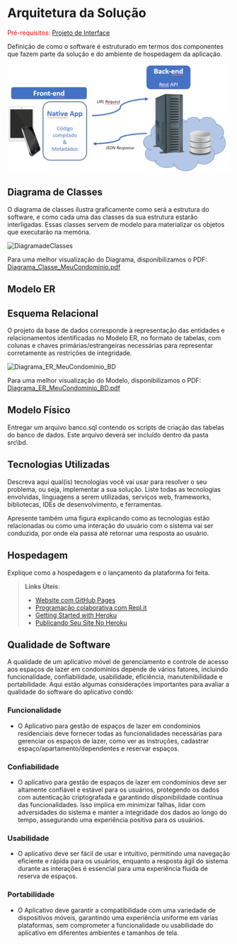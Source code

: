# Arquitetura da Solução

<span style="color:red">Pré-requisitos: <a href="3-Projeto de Interface.md"> Projeto de Interface</a></span>

Definição de como o software é estruturado em termos dos componentes que fazem parte da solução e do ambiente de hospedagem da aplicação.

![Arquitetura da Solução](img/02-mob-arch.png)

## Diagrama de Classes

O diagrama de classes ilustra graficamente como será a estrutura do software, e como cada uma das classes da sua estrutura estarão interligadas. Essas classes servem de modelo para materializar os objetos que executarão na memória.

![DiagramadeClasses](https://github.com/ICEI-PUC-Minas-PMV-ADS/pmv-ads-2024-1-e3-proj-mov-t1-Condo/assets/130249437/8123bb8d-5393-4361-a9c7-919412370e98)

Para uma melhor visualização do Diagrama, disponibilizamos o PDF: [Diagrama_Classe_MeuCondominio.pdf](https://github.com/ICEI-PUC-Minas-PMV-ADS/pmv-ads-2024-1-e3-proj-mov-t1-Condo/files/14828566/Diagrama_Classe_MeuCondominio.pdf)


## Modelo ER



## Esquema Relacional

O projeto da base de dados corresponde à representação das entidades e relacionamentos identificadas no Modelo ER, no formato de tabelas, com colunas e chaves primárias/estrangeiras necessárias para representar corretamente as restrições de integridade.


![Diagrama_ER_MeuCondominio_BD](https://github.com/ICEI-PUC-Minas-PMV-ADS/pmv-ads-2024-1-e3-proj-mov-t1-Condo/assets/130249437/3b5ebb6f-564c-495c-8663-504aafcfec5c)


Para uma melhor visualização do Modelo, disponibilizamos o PDF: [Diagrama_ER_MeuCondominio_BD.pdf](https://github.com/ICEI-PUC-Minas-PMV-ADS/pmv-ads-2024-1-e3-proj-mov-t1-Condo/files/14826002/Diagrama_ER_MeuCondominio_BD.pdf)



## Modelo Físico

Entregar um arquivo banco.sql contendo os scripts de criação das tabelas do banco de dados. Este arquivo deverá ser incluído dentro da pasta src\bd.

## Tecnologias Utilizadas

Descreva aqui qual(is) tecnologias você vai usar para resolver o seu problema, ou seja, implementar a sua solução. Liste todas as tecnologias envolvidas, linguagens a serem utilizadas, serviços web, frameworks, bibliotecas, IDEs de desenvolvimento, e ferramentas.

Apresente também uma figura explicando como as tecnologias estão relacionadas ou como uma interação do usuário com o sistema vai ser conduzida, por onde ela passa até retornar uma resposta ao usuário.

## Hospedagem

Explique como a hospedagem e o lançamento da plataforma foi feita.

> **Links Úteis**:
>
> - [Website com GitHub Pages](https://pages.github.com/)
> - [Programação colaborativa com Repl.it](https://repl.it/)
> - [Getting Started with Heroku](https://devcenter.heroku.com/start)
> - [Publicando Seu Site No Heroku](http://pythonclub.com.br/publicando-seu-hello-world-no-heroku.html)

## Qualidade de Software
A qualidade de um aplicativo móvel de gerenciamento e controle de acesso aos espaços de lazer em condomínios depende de vários fatores, incluindo funcionalidade, confiabilidade, usabilidade, eficiência, manutenibilidade e portabilidade. Aqui estão algumas considerações importantes para avaliar a qualidade do software do aplicativo condô:

### Funcionalidade
- O Aplicativo para gestão de espaços de lazer em condomínios residenciais deve fornecer todas as funcionalidades necessárias para gerenciar os espaços de lazer, como ver as instruções, cadastrar espaço/apartamento/dependentes e reservar espaços.

### Confiabilidade
- O aplicativo para gestão de espaços de lazer em condomínios deve ser altamente confiável e estável para os usuários, protegendo os dados com autenticação criptografada e garantindo disponibilidade contínua das funcionalidades. 
  Isso implica em minimizar falhas, lidar com adversidades do sistema e manter a integridade dos dados ao longo do tempo, assegurando uma experiência positiva para os usuários.

### Usabilidade
- O aplicativo deve ser fácil de usar e intuitivo, permitindo uma navegação eficiente e rápida para os usuários, enquanto a resposta ágil do sistema durante as interações é essencial para uma experiência fluida de reserva de espaços.

### Portabilidade
- O Aplicativo deve garantir a compatibilidade com uma variedade de dispositivos móveis, garantindo uma experiência uniforme em várias plataformas, sem comprometer a funcionalidade ou usabilidade do aplicativo em diferentes ambientes e tamanhos de tela.

